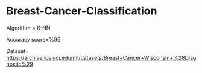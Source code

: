 # Breast-Cancer-Classification

Algorithm = K-NN

Accuracy score=%96

Dataset= https://archive.ics.uci.edu/ml/datasets/Breast+Cancer+Wisconsin+%28Diagnostic%29
